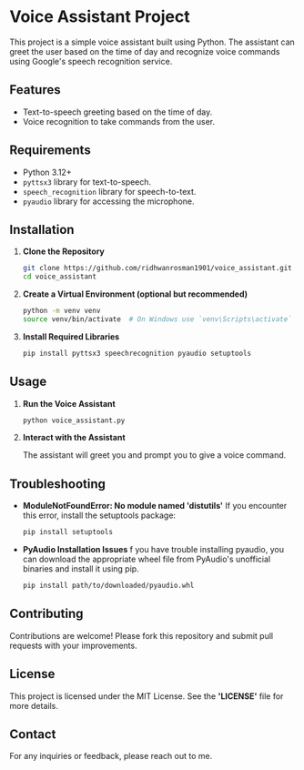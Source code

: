 # Voice Assistant Project

This project is a simple voice assistant built using Python. The assistant can greet the user based on the time of day and recognize voice commands using Google's speech recognition service.

## Features

- Text-to-speech greeting based on the time of day.
- Voice recognition to take commands from the user.

## Requirements

- Python 3.12+
- `pyttsx3` library for text-to-speech.
- `speech_recognition` library for speech-to-text.
- `pyaudio` library for accessing the microphone.

## Installation

1. **Clone the Repository**

   ```sh
   git clone https://github.com/ridhwanrosman1901/voice_assistant.git
   cd voice_assistant

2. **Create a Virtual Environment (optional but recommended)**

   ```sh
   python -m venv venv
   source venv/bin/activate  # On Windows use `venv\Scripts\activate`

3. **Install Required Libraries**

   ```sh
   pip install pyttsx3 speechrecognition pyaudio setuptools

## Usage

1. **Run the Voice Assistant**

   ```sh
   python voice_assistant.py

2. **Interact with the Assistant**

    The assistant will greet you and prompt you to give a voice command.

## Troubleshooting

- **ModuleNotFoundError: No module named 'distutils'**
  If you encounter this error, install the setuptools package:

   ```sh
   pip install setuptools

- **PyAudio Installation Issues**
  f you have trouble installing pyaudio, you can download the appropriate wheel file from PyAudio's unofficial binaries and install it using pip.

   ```sh
   pip install path/to/downloaded/pyaudio.whl

## Contributing

Contributions are welcome! Please fork this repository and submit pull requests with your improvements.

## License

This project is licensed under the MIT License. See the **'LICENSE'** file for more details.

## Contact

For any inquiries or feedback, please reach out to me.
